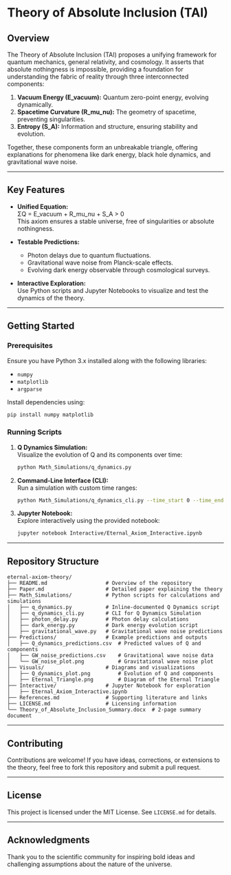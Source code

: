 
# Theory of Absolute Inclusion (TAI)

## Overview

The Theory of Absolute Inclusion (TAI) proposes a unifying framework for quantum mechanics, general relativity, and cosmology. It asserts that absolute nothingness is impossible, providing a foundation for understanding the fabric of reality through three interconnected components:

1. **Vacuum Energy (E_vacuum):** Quantum zero-point energy, evolving dynamically.
2. **Spacetime Curvature (R_mu_nu):** The geometry of spacetime, preventing singularities.
3. **Entropy (S_A):** Information and structure, ensuring stability and evolution.

Together, these components form an unbreakable triangle, offering explanations for phenomena like dark energy, black hole dynamics, and gravitational wave noise.

---

## Key Features

- **Unified Equation:**  
  ΣQ = E_vacuum + R_mu_nu + S_A > 0  
  This axiom ensures a stable universe, free of singularities or absolute nothingness.

- **Testable Predictions:**  
  - Photon delays due to quantum fluctuations.  
  - Gravitational wave noise from Planck-scale effects.  
  - Evolving dark energy observable through cosmological surveys.

- **Interactive Exploration:**  
  Use Python scripts and Jupyter Notebooks to visualize and test the dynamics of the theory.

---

## Getting Started

### Prerequisites
Ensure you have Python 3.x installed along with the following libraries:
- `numpy`
- `matplotlib`
- `argparse`

Install dependencies using:
```bash
pip install numpy matplotlib
```

### Running Scripts

1. **Q Dynamics Simulation:**  
   Visualize the evolution of Q and its components over time:
   ```bash
   python Math_Simulations/q_dynamics.py
   ```

2. **Command-Line Interface (CLI):**  
   Run a simulation with custom time ranges:
   ```bash
   python Math_Simulations/q_dynamics_cli.py --time_start 0 --time_end 20 --steps 200
   ```

3. **Jupyter Notebook:**  
   Explore interactively using the provided notebook:
   ```bash
   jupyter notebook Interactive/Eternal_Axiom_Interactive.ipynb
   ```

---

## Repository Structure

```plaintext
eternal-axiom-theory/
├── README.md                   # Overview of the repository
├── Paper.md                    # Detailed paper explaining the theory
├── Math_Simulations/           # Python scripts for calculations and simulations
│   ├── q_dynamics.py           # Inline-documented Q Dynamics script
│   ├── q_dynamics_cli.py       # CLI for Q Dynamics Simulation
│   ├── photon_delay.py         # Photon delay calculations
│   ├── dark_energy.py          # Dark energy evolution script
│   ├── gravitational_wave.py   # Gravitational wave noise predictions
├── Predictions/                # Example predictions and outputs
│   ├── Q_dynamics_predictions.csv  # Predicted values of Q and components
│   ├── GW_noise_predictions.csv    # Gravitational wave noise data
│   └── GW_noise_plot.png           # Gravitational wave noise plot
├── Visuals/                    # Diagrams and visualizations
│   ├── Q_dynamics_plot.png         # Evolution of Q and components
│   ├── Eternal_Triangle.png        # Diagram of the Eternal Triangle
├── Interactive/                # Jupyter Notebook for exploration
│   ├── Eternal_Axiom_Interactive.ipynb
├── References.md               # Supporting literature and links
├── LICENSE.md                  # Licensing information
└── Theory_of_Absolute_Inclusion_Summary.docx  # 2-page summary document
```

---

## Contributing

Contributions are welcome! If you have ideas, corrections, or extensions to the theory, feel free to fork this repository and submit a pull request.

---

## License

This project is licensed under the MIT License. See `LICENSE.md` for details.

---

## Acknowledgments

Thank you to the scientific community for inspiring bold ideas and challenging assumptions about the nature of the universe.
